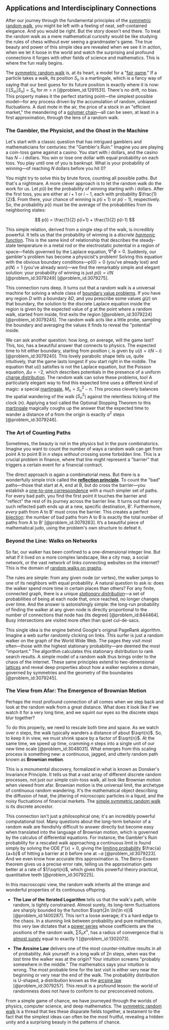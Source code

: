 ## Applications and Interdisciplinary Connections

After our journey through the fundamental principles of the [symmetric random walk](@article_id:273064), you might be left with a feeling of neat, self-contained elegance. And you would be right. But the story doesn't end there. To treat the random walk as a mere mathematical curiosity would be like studying the rules of chess without ever seeing a grandmaster's game. The true beauty and power of this simple idea are revealed when we see it in action, when we let it loose in the world and watch the surprising and profound connections it forges with other fields of science and mathematics. This is where the fun really begins.

The [symmetric random walk](@article_id:273064) is, at its heart, a model for a "[fair game](@article_id:260633)." If a particle takes a walk, its position $S_n$ is a martingale, which is a fancy way of saying that our best guess for its future position is exactly where it is now: $\mathbb{E}[S_m | S_n] = S_n$ for $m > n$ [@problem_id:1291531]. There's no drift, no bias. This property makes it the perfect starting point—the simplest possible model—for any process driven by the accumulation of random, unbiased fluctuations. A dust mote in the air, the price of a stock in an "efficient market," the meandering of a [polymer chain](@article_id:200881)—all can be seen, at least in a first approximation, through the lens of a random walk.

### The Gambler, the Physicist, and the Ghost in the Machine

Let's start with a classic question that has intrigued gamblers and mathematicians for centuries: the "Gambler's Ruin." Imagine you are playing a coin-toss game against a casino. You start with $i$ dollars, and the casino has $N-i$ dollars. You win or lose one dollar with equal probability on each toss. You play until one of you is bankrupt. What is your probability of winning—of reaching $N$ dollars before you hit $0$?

You might try to solve this by brute force, counting all possible paths. But that's a nightmare. A more clever approach is to let the random walk do the work for us. Let $p(i)$ be the probability of winning starting with $i$ dollars. After the first toss, you are either at $i+1$ or $i-1$, each with probability $\frac{1}{2}$. From there, your chance of winning is $p(i+1)$ or $p(i-1)$, respectively. So, the probability $p(i)$ must be the average of the probabilities from its neighboring states:

$$
p(i) = \frac{1}{2} p(i+1) + \frac{1}{2} p(i-1)
$$

This simple relation, derived from a single step of the walk, is incredibly powerful. It tells us that the probability of winning is a *discrete [harmonic function](@article_id:142903)*. This is the same kind of relationship that describes the steady-state temperature in a metal rod or the electrostatic potential in a region of space—fields governed by the Laplace equation, $\nabla^2 \phi = 0$. Suddenly, our gambler's problem has become a physicist's problem! Solving this equation with the obvious boundary conditions—$p(0)=0$ (you've already lost) and $p(N)=1$ (you've already won)—we find the remarkably simple and elegant solution: your probability of winning is just $p(i) = i/N$ [@problem_id:3079249] [@problem_id:3079275].

This connection runs deep. It turns out that a random walk is a universal machine for solving a whole class of [boundary value problems](@article_id:136710). If you have any region $D$ with a boundary $\partial D$, and you prescribe some values $g(z)$ on that boundary, the solution to the discrete Laplace equation inside the region is given by the expected value of $g$ at the point where a random walk, started from inside, first exits the region [@problem_id:3079224] [@problem_id:3079245]. The random walk acts like a little probe, sampling the boundary and averaging the values it finds to reveal the "potential" inside.

We can ask another question: how *long*, on average, will the game last? This, too, has a beautiful answer that connects to physics. The expected time to hit either boundary, starting from position $i$, is given by $u(i) = i(N-i)$ [@problem_id:3079240]. This lovely parabolic shape tells us, quite intuitively, that the game lasts longest if you start right in the middle. The equation that $u(i)$ satisfies is not the Laplace equation, but the Poisson equation, $\Delta u = -2$, which describes potentials in the presence of a uniform [charge distribution](@article_id:143906). The random walk can solve these problems, too! A particularly elegant way to find this expected time uses a different kind of magic: a special [martingale](@article_id:145542), $M_n = S_n^2 - n$. This process cleverly balances the spatial wandering of the walk ($S_n^2$) against the relentless ticking of the clock ($n$). Applying a tool called the Optional Stopping Theorem to this [martingale](@article_id:145542) magically coughs up the answer that the expected time to wander a distance of $a$ from the origin is exactly $a^2$ steps [@problem_id:3079246].

### The Art of Counting Paths

Sometimes, the beauty is not in the physics but in the pure combinatorics. Imagine you want to count the number of ways a random walk can get from point A to point B in $n$ steps *without* crossing some forbidden line. This is a crucial problem in finance, where that line might represent a "barrier" that triggers a certain event for a financial contract.

The direct approach is again a combinatorial mess. But there is a wonderfully simple trick called the **[reflection principle](@article_id:148010)**. To count the "bad" paths—those that start at A, end at B, but do cross the barrier—you establish a [one-to-one correspondence](@article_id:143441) with a much simpler set of paths. For every bad path, you find the first point it touches the barrier and "reflect" the rest of its journey across the barrier line. It turns out that every such reflected path ends up at a new, specific destination, B'. Furthermore, *every* path from A to B' must cross the barrier. This creates a perfect [bijection](@article_id:137598): the number of bad paths from A to B is exactly the total number of paths from A to B' [@problem_id:3079263]. It’s a beautiful piece of mathematical judo, using the problem's own structure to defeat it.

### Beyond the Line: Walks on Networks

So far, our walker has been confined to a one-dimensional integer line. But what if it lived on a more complex landscape, like a city map, a social network, or the vast network of links connecting websites on the internet? This is the domain of [random walks on graphs](@article_id:273192).

The rules are simple: from any given node (or vertex), the walker jumps to one of its neighbors with equal probability. A natural question to ask is: does the walker spend more time in certain places than others? For any finite, connected graph, there is a unique *[stationary distribution](@article_id:142048)*—a set of probabilities of being at each node that, once reached, no longer changes over time. And the answer is astonishingly simple: the long-run probability of finding the walker at any given node is directly proportional to the number of connections that node has (its degree) [@problem_id:844464]. Busy intersections are visited more often than quiet cul-de-sacs.

This single idea is the engine behind Google's original PageRank algorithm. Imagine a web surfer randomly clicking on links. This surfer is just a random walker on the graph of the World Wide Web. The pages they visit most often—those with the highest stationary probability—are deemed the most "important." The algorithm calculates this stationary distribution to rank search results. A simple model of a random walk thus brings order to the chaos of the internet. These same principles extend to two-dimensional [lattices](@article_id:264783) and reveal deep properties about how a walker explores a domain, governed by symmetries and the geometry of the boundaries [@problem_id:3079245].

### The View from Afar: The Emergence of Brownian Motion

Perhaps the most profound connection of all comes when we step back and look at the random walk from a great distance. What does it look like if we watch it for a very long time, and we squint our eyes so the discrete steps blur together?

To do this properly, we need to rescale both time and space. As we watch over $n$ steps, the walk typically wanders a distance of about $\sqrt{n}$. So, to keep it in view, we must shrink space by a factor of $\sqrt{n}$. At the same time, we speed up time, cramming $n$ steps into a single unit of our new time scale [@problem_id:3048031]. What emerges from this scaling process is something new: a continuous, jagged, and utterly random path known as **Brownian motion**.

This is a monumental discovery, formalized in what is known as Donsker's Invariance Principle. It tells us that a vast array of different discrete random processes, not just our simple coin-toss walk, all look like Brownian motion when viewed from afar. Brownian motion is the universal limit, the archetype of continuous random wandering. It's the mathematical object describing the diffusion of heat, the jittering of microscopic particles in a liquid, and the noisy fluctuations of financial markets. The [simple symmetric random walk](@article_id:276255) is its discrete ancestor.

This connection isn't just a philosophical one; it's an incredibly powerful computational tool. Many questions about the long-term behavior of a random walk are fiendishly difficult to answer directly but become easy when translated into the language of Brownian motion, which is governed by the calculus of differential equations. For instance, the Gambler's Ruin probability for a rescaled walk approaching a continuous limit is found simply by solving the ODE $f''(x) = 0$, giving the [limiting probability](@article_id:264172) $\frac{a}{a+b}$ of hitting a barrier at $b$ before one at $-a$ [@problem_id:3079223]. And we even know how accurate this approximation is. The Berry-Esseen theorem gives us a precise error rate, telling us the approximation gets better at a rate of $1/\sqrt{n}$, which gives this powerful theory practical, quantitative teeth [@problem_id:3079225].

In this macroscopic view, the random walk inherits all the strange and wonderful properties of its continuous offspring.
*   **The Law of the Iterated Logarithm** tells us that the walk's path, while random, is tightly constrained. Almost surely, its long-term fluctuations are sharply bounded by the function $\sqrt{2n \ln(\ln n)}$ [@problem_id:1400287]. This isn't a loose average; it's a hard edge to the chaos. In a stunning link between probability and pure mathematics, this very law dictates that a [power series](@article_id:146342) whose coefficients are the positions of the random walk, $\sum S_n x^n$, has a radius of convergence that is [almost surely](@article_id:262024) equal to exactly 1 [@problem_id:1302073].

*   **The Arcsine Law** delivers one of the most counter-intuitive results in all of probability. Ask yourself: in a long walk of $2n$ steps, when was the *last* time the walker was at the origin? Your intuition screams "probably somewhere in the middle." The mathematics says your intuition is wrong. The most probable time for the last visit is either very near the beginning or very near the end of the walk. The probability distribution is U-shaped, a distribution known as the [arcsine law](@article_id:267840) [@problem_id:3079257]. This result is a profound lesson: the world of randomness does not have to conform to our preconceived notions.

From a simple game of chance, we have journeyed through the worlds of physics, computer science, and deep mathematics. The [symmetric random walk](@article_id:273064) is a thread that ties these disparate fields together, a testament to the fact that the simplest ideas can often be the most fruitful, revealing a hidden unity and a surprising beauty in the patterns of chance.